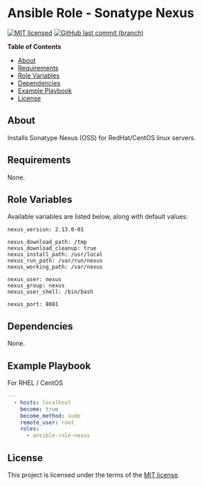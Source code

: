 # Ansible Role - Sonatype Nexus

[![MIT licensed](https://img.shields.io/badge/license-MIT-blue.svg)](https://opensource.org/licenses/MIT)
[![GitHub last commit (branch)](https://img.shields.io/github/last-commit/wolffaxn/ansible-role-nexus/master.svg)](https://github.com/wolffaxn/ansible-role-nexus)

<!-- START doctoc generated TOC please keep comment here to allow auto update -->
<!-- DON'T EDIT THIS SECTION, INSTEAD RE-RUN doctoc TO UPDATE -->
**Table of Contents**

- [About](#about)
- [Requirements](#requirements)
- [Role Variables](#role-variables)
- [Dependencies](#dependencies)
- [Example Playbook](#example-playbook)
- [License](#license)

<!-- END doctoc generated TOC please keep comment here to allow auto update -->

## About

Installs Sonatype Nexus (OSS) for RedHat/CentOS linux servers.

## Requirements

None.

## Role Variables

Available variables are listed below, along with default values:

    nexus_version: 2.13.0-01

    nexus_download_path: /tmp
    nexus_download_cleanup: true
    nexus_install_path: /usr/local
    nexus_run_path: /var/run/nexus
    nexus_working_path: /var/nexus

    nexus_user: nexus
    nexus_group: nexus
    nexus_user_shell: /bin/bash

    nexus_port: 8081

## Dependencies

None.

## Example Playbook

For RHEL / CentOS

```yaml
---
  - hosts: localhost
    become: true
    become_method: sudo
    remote_user: root
    roles:
      - ansible-role-nexus
```
## License

This project is licensed under the terms of the [MIT license](LICENSE).
